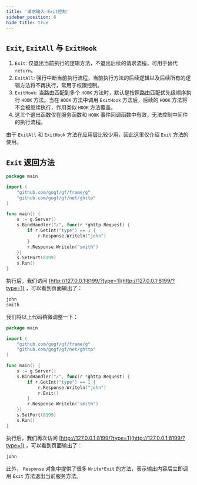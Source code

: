 ```yaml
---
title: '请求输入-Exit控制'
sidebar_position: 6
hide_title: true
---
```


## `Exit`, `ExitAll` 与 `ExitHook`

1. `Exit`: 仅退出当前执行的逻辑方法，不退出后续的请求流程，可用于替代 `return`。
2. `ExitAll`: 强行中断当前执行流程，当前执行方法的后续逻辑以及后续所有的逻辑方法将不再执行，常用于权限控制。
3. `ExitHook`: 当路由匹配到多个 `HOOK` 方法时，默认是按照路由匹配优先级顺序执行 `HOOK` 方法。当在 `HOOK` 方法中调用 `ExitHook` 方法后，后续的 `HOOK` 方法将不会被继续执行，作用类似 `HOOK` 方法覆盖。
4. 这三个退出函数仅在服务函数和 `HOOK` 事件回调函数中有效，无法控制中间件的执行流程。

由于 `ExitAll` 和 `ExitHook` 方法在应用层比较少用，因此这里仅介绍 `Exit` 方法的使用。

## `Exit` 返回方法

```go
package main

import (
    "github.com/gogf/gf/frame/g"
    "github.com/gogf/gf/net/ghttp"
)

func main() {
    s := g.Server()
    s.BindHandler("/", func(r *ghttp.Request) {
        if r.GetInt("type") == 1 {
            r.Response.Writeln("john")
        }
        r.Response.Writeln("smith")
    })
    s.SetPort(8199)
    s.Run()
}

```

执行后，我们访问 [http://127.0.0.1:8199/?type=1](http://127.0.0.1:8199/?type=1) ，可以看到页面输出了：

```bash
john
smith

```

我们将以上代码稍微调整一下：

```go
package main

import (
    "github.com/gogf/gf/frame/g"
    "github.com/gogf/gf/net/ghttp"
)

func main() {
    s := g.Server()
    s.BindHandler("/", func(r *ghttp.Request) {
        if r.GetInt("type") == 1 {
            r.Response.Writeln("john")
            r.Exit()
        }
        r.Response.Writeln("smith")
    })
    s.SetPort(8199)
    s.Run()
}

```

执行后，我们再次访问 [http://127.0.0.1:8199/?type=1](http://127.0.0.1:8199/?type=1) ，可以看到页面输出了：

```bash
john

```

此外， `Response` 对象中提供了很多 `Write*Exit` 的方法，表示输出内容后立即调用 `Exit` 方法退出当前服务方法。